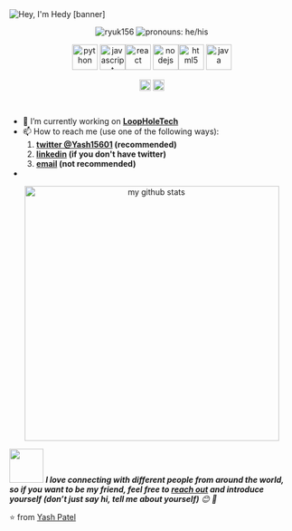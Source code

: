 <img src="https://raw.githubusercontent.com/hedythedev/hedythedev/master/assets/hedylibanner.png" alt="Hey, I'm Hedy [banner]" />
<!--
How did I make the fabulous banner?
Well, I did it using canva.com, nothing fancy completely free :)
-->

<!--
<h1 align="center">Sup everyone! 👋</h1>
-->
<p align="center"> <img src="https://komarev.com/ghpvc/?username=ryuk156" alt="ryuk156" /> <img src="https://img.shields.io/badge/Pronouns-he%2FHis-green" alt="pronouns: he/his" /> </p>
<!--
The above contains two badges, one is profile views count, and the other
one is "pronouns" info from shields.io
-->

<p align="center"><img src="https://devicons.github.io/devicon/devicon.git/icons/python/python-original.svg" alt="python" width="45" height="45"/> <img src="https://devicons.github.io/devicon/devicon.git/icons/javascript/javascript-original.svg" alt="javascript" width="45" height="45"/><img src="https://devicons.github.io/devicon/devicon.git/icons/react/react-original-wordmark.svg" alt="react" width="45" height="45"/> <img src="https://devicons.github.io/devicon/devicon.git/icons/nodejs/nodejs-original-wordmark.svg" alt="nodejs" width="45" height="45"/><img src="https://devicons.github.io/devicon/devicon.git/icons/html5/html5-original-wordmark.svg" alt="html5" width="45" height="45"/> <img src="https://devicons.github.io/devicon/devicon.git/icons/java/java-original-wordmark.svg" alt="java" width="45" height="45"/>  </p>
<!--
The above are the languages/technologies icons from devicons :)
-->

<p align="center">
<a href="https://twitter.com/Yash15601" target="blank"><img align="center" src="https://cdn.jsdelivr.net/npm/simple-icons@3.0.1/icons/twitter.svg" alt="hedythedev" height="20" width="20" /></a>
<a href="https://www.linkedin.com/in/yash-patel-22546a191" target="blank"><img align="center" src="https://cdn.jsdelivr.net/npm/simple-icons@3.0.1/icons/linkedin.svg" alt="hedy-li-8608831a6" height="20" width="20" /></a>

</p>
<!--
These are my social profile links/icons
-->

<br/>

- 🔭 I’m currently working on  **[LoopHoleTech](https://www.linkedin.com/company/loopholetech/)**
- 📫 How to reach me (use one of the following ways):
   1. **[twitter @Yash15601](https://twitter.com/Yash15601) (recommended)**
   2. **[linkedin](https://www.linkedin.com/in/yash-patel-22546a191) (if you don't have twitter)**
   3. **[email](mailto:yashp2928@gmail.com) (not recommended)**
- 

<!-- My GitHub stats with Dracula theme ❤️ -->
<p align="center">
<img src="https://github-readme-stats.vercel.app/api?username=ryuk156&show_icons=true&theme=dracula" alt="my github stats" width="450"/>
</p>



<!-- Feel free to reach out and introduce yourself :D-->
<img src="https://media.giphy.com/media/LnQjpWaON8nhr21vNW/giphy.gif" width="60"> <em><b>I love connecting with different people from around the world, so if you want to be my friend, feel free to <a href="https://twitter.com/Yash15601">reach out</a> and introduce yourself (don’t just say hi, tell me about yourself)</b> 😊 💜</em>

<!--The End, special thanks to all the wonderful people who made
the GitHub profile readme stats/workflows to make my profile look
fabulously dynamic ❤️-->

:star: from [Yash Patel](https://github.com/ryuk156)
